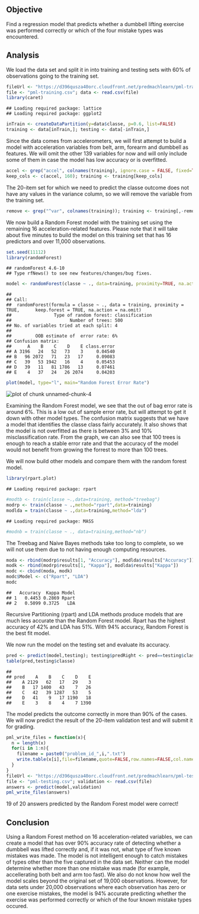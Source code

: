 ## Objective
Find a regression model that predicts whether a dumbbell lifting exercise was performed correctly or which of the four mistake types was encountered.

## Analysis
We load the data set and split it in into training and testing sets with 60% of observations going to the training set.

```r
fileUrl <- "https://d396qusza40orc.cloudfront.net/predmachlearn/pml-training.csv"
file <- "pml-training.csv"; data <- read.csv(file)
library(caret)
```

```
## Loading required package: lattice
## Loading required package: ggplot2
```

```r
inTrain <- createDataPartition(y=data$classe, p=0.6, list=FALSE)
training <- data[inTrain,]; testing <- data[-inTrain,]
```

Since the data comes from accelerometers, we will first attempt to build a model with acceleration variables from belt, arm, forearm and dumbbell as features.  We will omit the other 139 variables for now and will only include some of them in case the model has low accuracy or is overfitted.


```r
accel <- grep("accel", colnames(training), ignore.case = FALSE, fixed=TRUE)
keep_cols <- c(accel, 160); training <- training[keep_cols]
```

The 20-item set for which we need to predict the classe outcome does not have any values in the variance column, so we will remove the variable from the training set.


```r
remove <- grep("^var", colnames(training)); training <- training[,-remove]  
```

We now build a Random Forest model with the training set using the remaining 16 acceleration-related features.  Please note that it will take about five minutes to build the model on this training set that has 16 predictors and over 11,000 observations.


```r
set.seed(11112)
library(randomForest)
```

```
## randomForest 4.6-10
## Type rfNews() to see new features/changes/bug fixes.
```

```r
model <- randomForest(classe ~ ., data=training, proximity=TRUE, na.action=na.omit, keep.forest=TRUE); model
```

```
## 
## Call:
##  randomForest(formula = classe ~ ., data = training, proximity = TRUE,      keep.forest = TRUE, na.action = na.omit) 
##                Type of random forest: classification
##                      Number of trees: 500
## No. of variables tried at each split: 4
## 
##         OOB estimate of  error rate: 6%
## Confusion matrix:
##      A    B    C    D    E class.error
## A 3196   24   52   73    3     0.04540
## B   96 2072   71   23   17     0.09083
## C   39   53 1942   16    4     0.05453
## D   39   11   81 1786   13     0.07461
## E    4   37   24   26 2074     0.04203
```

```r
plot(model, type="l", main="Random Forest Error Rate")
```

![plot of chunk unnamed-chunk-4](figure/unnamed-chunk-4.png) 

Examining the Random Forest model, we see that the out of bag error rate is around 6%.  This is a low out of sample error rate, but will attempt to get it down with other model types.  The confusion matrix suggests that we have a model that identifies the classe class fairly accurately.  It also shows that the model is not overfitted as there is between 3% and 10% misclassification rate.  From the graph, we can also see that 100 trees is enough to reach a stable error rate and that the accuracy of the model would not benefit from growing the forrest to more than 100 trees.

We will now build other models and compare them with the random forest model.


```r
library(rpart.plot)
```

```
## Loading required package: rpart
```

```r
#modtb <- train(classe ~.,data=training, method="treebag")
modrp <- train(classe ~ .,method="rpart",data=training)
modlda = train(classe ~ .,data=training,method="lda")
```

```
## Loading required package: MASS
```

```r
#modnb = train(classe ~ ., data=training,method="nb")
```

The Treebag and Naive Bayes methods take too long to complete, so we will not use them due to not having enough computing resources. 


```r
moda <- rbind(modrp$results[1, "Accuracy"], modlda$results["Accuracy"])
modk <- rbind(modrp$results[1, "Kappa"], modlda$results["Kappa"])
modc <- cbind(moda, modk)
modc$Model <- c("Rpart", "LDA")
modc
```

```
##   Accuracy  Kappa Model
## 1   0.4453 0.2869 Rpart
## 2   0.5099 0.3725   LDA
```

Recursive Partitioning (rpart) and LDA methods produce models that are much less accurate than the Random Forest model.  Rpart has the highest accuracy of 42% and LDA has 51%.  With 94% accuracy, Random Forest is the best fit model.

We now run the model on the testing set and evaluate its accuracy.


```r
pred <- predict(model,testing); testing$predRight <- pred==testing$classe
table(pred,testing$classe)
```

```
##     
## pred    A    B    C    D    E
##    A 2129   62   17   29    3
##    B   17 1400   43    7   26
##    C   42   39 1287   53    5
##    D   41    9   17 1190   18
##    E    3    8    4    7 1390
```

The model predicts the outcome correctly in more than 90% of the cases.  We will now predict the result of the 20-item validation test and will submit it for grading.


```r
pml_write_files = function(x){
  n = length(x)
  for(i in 1:n){
    filename = paste0("problem_id_",i,".txt")
    write.table(x[i],file=filename,quote=FALSE,row.names=FALSE,col.names=FALSE)
  }
}
fileUrl <- "https://d396qusza40orc.cloudfront.net/predmachlearn/pml-testing.csv"
file <- "pml-testing.csv"; validation <- read.csv(file)
answers <- predict(model,validation)
pml_write_files(answers)
```

19 of 20 answers predicted by the Random Forest model were correct!

## Conclusion
Using a Random Forest method on 16 acceleration-related variables, we can create a model that has over 90% accuracy rate of detecting whether a dumbbell was lifted correctly and, if it was not, what type of five known mistakes was made.  The model is not intelligent enough to catch mistakes of types other than the five captured in the data set. Neither can the model determine whether more than one mistake was made (for example, accellerating both belt and arm too fast).  We also do not know how well the model scales beyond the original set of 19,000 observations.  However, for data sets under 20,000 observations where each observation has zero or one exercise mistakes, the model is 94% accurate predicting whether the exercise was performed correctly or which of the four known mistake types occured.

